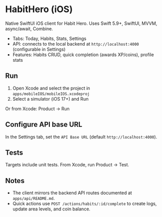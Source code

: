 # HabitHero (iOS)

Native SwiftUI iOS client for Habit Hero. Uses Swift 5.9+, SwiftUI, MVVM, async/await, Combine.

- Tabs: Today, Habits, Stats, Settings
- API: connects to the local backend at `http://localhost:4000` (configurable in Settings)
- Features: Habits CRUD, quick completion (awards XP/coins), profile stats

## Run

1) Open Xcode and select the project in `apps/mobileIOS/mobileIOS.xcodeproj`
2) Select a simulator (iOS 17+) and Run

Or from Xcode: Product → Run

## Configure API base URL

In the Settings tab, set the `API Base URL` (default `http://localhost:4000`).

## Tests

Targets include unit tests. From Xcode, run Product → Test.

## Notes

- The client mirrors the backend API routes documented at `apps/api/README.md`.
- Quick actions use `POST /actions/habits/:id/complete` to create logs, update area levels, and coin balance.

